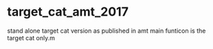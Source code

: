 # target_cat_amt_2017
stand alone target cat version as published in amt
main funticon is the target cat only.m
